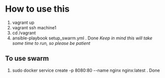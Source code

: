 # How to use this
1. vagrant up
2. vagrant ssh machine1
3. cd /vagrant
4. ansible-playbook setup_swarm.yml
. Done
*Keep in mind this will take some time to run, so please be patient*


## To use swarm
1. sudo docker service create -p 8080:80 --name nginx nginx:latest
. Done
